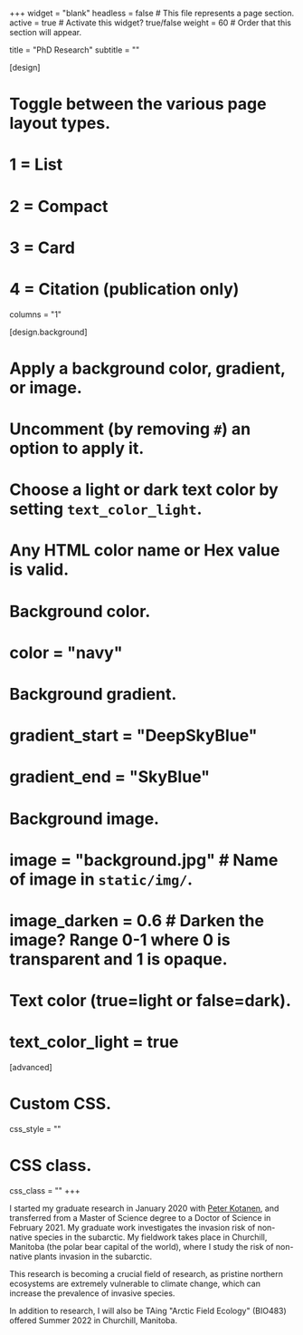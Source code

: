 +++
widget = "blank" 
headless = false  # This file represents a page section.
active = true  # Activate this widget? true/false
weight = 60  # Order that this section will appear.

title = "PhD Research"
subtitle = ""
  
[design]
  # Toggle between the various page layout types.
  #   1 = List
  #   2 = Compact
  #   3 = Card
  #   4 = Citation (publication only)
 columns = "1"
  
[design.background]
  # Apply a background color, gradient, or image.
  #   Uncomment (by removing `#`) an option to apply it.
  #   Choose a light or dark text color by setting `text_color_light`.
  #   Any HTML color name or Hex value is valid.
  
  # Background color.
  # color = "navy"
  
  # Background gradient.
  # gradient_start = "DeepSkyBlue"
  # gradient_end = "SkyBlue"
  
  # Background image.
  # image = "background.jpg"  # Name of image in `static/img/`.
  # image_darken = 0.6  # Darken the image? Range 0-1 where 0 is transparent and 1 is opaque.

  # Text color (true=light or false=dark).
  # text_color_light = true  
  
[advanced]
 # Custom CSS. 
 css_style = ""
 
 # CSS class.
 css_class = ""
+++


I started my graduate research in January 2020 with [Peter Kotanen](https://www.utm.utoronto.ca/~w3pkota/), and transferred from a Master of Science degree to a Doctor of Science in February 2021. My graduate work investigates  the invasion risk of non-native species in the subarctic. My fieldwork takes place in Churchill, Manitoba (the polar bear capital of the world), where I study the risk of non-native plants invasion in the subarctic. 

This research is becoming a crucial field of research, as pristine northern ecosystems are extremely vulnerable to climate change, which can increase the prevalence of invasive species.


In addition to research, I will also be TAing "Arctic Field Ecology" (BIO483) offered Summer 2022 in Churchill, Manitoba.
